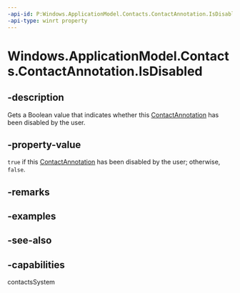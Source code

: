 ```yaml
---
-api-id: P:Windows.ApplicationModel.Contacts.ContactAnnotation.IsDisabled
-api-type: winrt property
---
```


<!-- Property syntax
public bool IsDisabled { get; }
-->

# Windows.ApplicationModel.Contacts.ContactAnnotation.IsDisabled

## -description

Gets a Boolean value that indicates whether this [ContactAnnotation](contactannotation.md) has been disabled by the user.

## -property-value

`true` if this [ContactAnnotation](contactannotation.md) has been disabled by the user; otherwise, `false`.

## -remarks

## -examples

## -see-also

## -capabilities
contactsSystem
